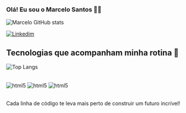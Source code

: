 
### Olá! Eu sou o Marcelo Santos 🖐🏽


![ Marcelo GitHub stats](https://github-readme-stats.vercel.app/api?username=oMarcelosantos&show_icons=true&theme=dracula)

[![Linkedim](https://img.shields.io/badge/LinkedIn-0077B5?style=for-the-badge&logo=linkedin&logoColor=white)](https://www.linkedin.com/in/marcelo-santos-58019b259/?trk=opento_sprofile_goalscard)


## Tecnologias que acompanham minha rotina 💼

![Top Langs](https://github-readme-stats.vercel.app/api/top-langs/?username=oMarcelosantos&layout=compact)

<div style="display: inline_block"><br/>
  <img align="center" alt="html5" src="https://img.shields.io/badge/  HTML5-E34F26?style=for-the-badge&logo=html5&logoColor=white"/>
  <img align="center" alt="html5" src="https://img.shields.io/badge/CSS3-1572B6?style=for-the-badge&logo=css3&logoColor=white"/>
  <img align="center" alt="html5" src="https://img.shields.io/badge/JavaScript-F7DF1E?style=for-the-badge&logo=javascript&logoColor=black"/>
</div><br/>

Cada linha de código te leva mais perto de construir um futuro incrível!





